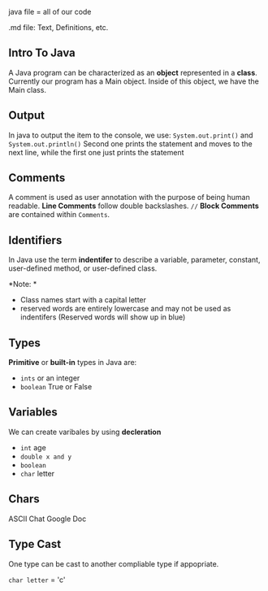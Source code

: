 java file = all of our code

.md file: Text, Definitions, etc.
## Intro To Java
A Java program can be characterized as an **object** represented in a **class**.
Currently our program has a Main object. Inside of this object, we have the Main class.

## Output
In java to output the item to the console, we use: `System.out.print()` and `System.out.println()`
Second one prints the statement and moves to the next line, while the first one just prints the statement


## Comments
A comment is used as user annotation with the purpose of being human readable. **Line Comments** follow double backslashes. `//`
**Block Comments** are contained within `Comments`.

## Identifiers
In Java use the term **indentifer** to describe a variable, parameter, constant, user-defined method, or user-defined class.

*Note: *
- Class names start with a capital letter
- reserved words are entirely lowercase and may not be used as indentifers (Reserved words will show up in blue)

## Types
**Primitive** or **built-in** types in Java are:
- `ints` or an integer
- `boolean` True or False

## Variables
We can create varibales by using **decleration**
- `int` age
- `double x and y`
- `boolean`
- `char` letter

## Chars
ASCII Chat Google Doc

## Type Cast

One type can be cast to another compliable type if appopriate.

`char letter` = 'c'